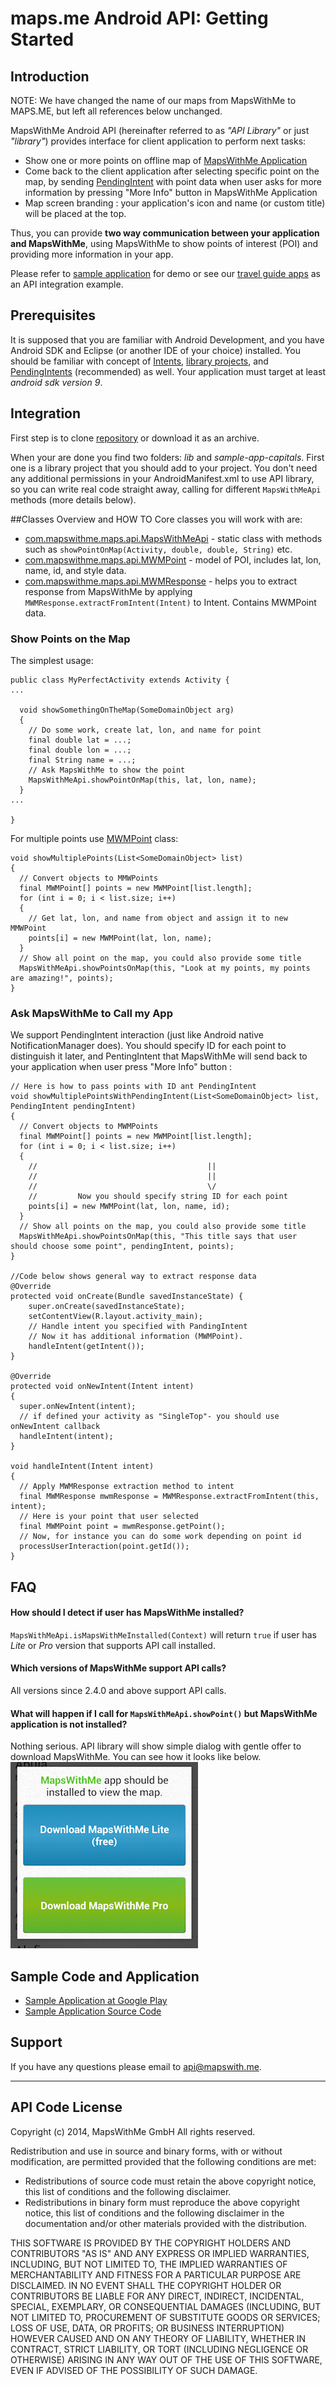 # maps.me Android API: Getting Started

## Introduction

NOTE: We have changed the name of our maps from MapsWithMe to MAPS.ME, but left all references below unchanged.

MapsWithMe Android API (hereinafter referred to as *"API Library"* or just *"library"*)
provides interface for client application to perform next tasks:

* Show one or more points on offline map of [MapsWithMe Application][linkMwm]
* Come back to the client application after selecting specific point on the map, by sending [PendingIntent][linkPIntent] with point data when user asks for more information by pressing "More Info" button in MapsWithMe Application
* Map screen branding : your application's icon and name (or custom title) will be placed at the top.

Thus, you can provide **two way communication between your application and MapsWithMe**,
using MapsWithMe to show points of interest (POI) and providing more information in your app.

Please refer to [sample application][linkSampleSource] for demo or see
our [travel guide apps][linkTravelGuides] as an API integration example.

## Prerequisites

It is supposed that you are familiar with Android Development, and you have Android SDK and Eclipse (or another IDE of your choice) installed.
You should be familiar with concept of [Intents][linkIntents], [library projects][linkLibProj], and [PendingIntents][linkPIntent] (recommended) as well.
Your application must target at least *android sdk version 9*.

## Integration
First step is to clone [repository][linkRepo] or download it as an archive.

When your are done you find two folders: *lib* and *sample-app-capitals*. First one is a library project that you should add to your project.
You don't need any additional permissions in your AndroidManifest.xml to use API library, so you can write real code straight away, calling for different `MapsWithMeApi` methods (more details below). 

##Classes Overview and HOW TO
Core classes you will work with are:

* [com.mapswithme.maps.api.MapsWithMeApi][linkApiClass] - static class with methods such as `showPointOnMap(Activity, double, double, String)` etc.
* [com.mapswithme.maps.api.MWMPoint][linkPointClass] - model of POI, includes lat, lon, name, id, and style data.
* [com.mapswithme.maps.api.MWMResponse][linkRespClass] - helps you to extract response from MapsWithMe by applying `MWMResponse.extractFromIntent(Intent)` to Intent. Contains MWMPoint data.

### Show Points on the Map

The simplest usage:

    public class MyPerfectActivity extends Activity {
    ...

      void showSomethingOnTheMap(SomeDomainObject arg)
      {
        // Do some work, create lat, lon, and name for point
        final double lat = ...;
        final double lon = ...;
        final String name = ...;
        // Ask MapsWithMe to show the point
        MapsWithMeApi.showPointOnMap(this, lat, lon, name);
      }
    ...

    }

For multiple points use [MWMPoint][linkPointClass] class:

    void showMultiplePoints(List<SomeDomainObject> list)
    {
      // Convert objects to MMWPoints
      final MWMPoint[] points = new MWMPoint[list.length];
      for (int i = 0; i < list.size; i++)
      {
        // Get lat, lon, and name from object and assign it to new MMWPoint
        points[i] = new MWMPoint(lat, lon, name);
      }
      // Show all point on the map, you could also provide some title
      MapsWithMeApi.showPointsOnMap(this, "Look at my points, my points are amazing!", points);
    }


### Ask MapsWithMe to Call my App

We support PendingIntent interaction (just like Android native
NotificationManager does). You should specify ID for each point to
distinguish it later, and PentingIntent that MapsWithMe will send back to
your application when user press "More Info" button :

    // Here is how to pass points with ID ant PendingIntent
    void showMultiplePointsWithPendingIntent(List<SomeDomainObject> list, PendingIntent pendingIntent)
    {
      // Convert objects to MWMPoints
      final MWMPoint[] points = new MWMPoint[list.length];
      for (int i = 0; i < list.size; i++)
      {
        //                                      ||
        //                                      ||
        //                                      \/
        //         Now you should specify string ID for each point
        points[i] = new MWMPoint(lat, lon, name, id);
      }
      // Show all points on the map, you could also provide some title
      MapsWithMeApi.showPointsOnMap(this, "This title says that user should choose some point", pendingIntent, points);
    }

    //Code below shows general way to extract response data
    @Override
    protected void onCreate(Bundle savedInstanceState) {
        super.onCreate(savedInstanceState);
        setContentView(R.layout.activity_main);
        // Handle intent you specified with PandingIntent
        // Now it has additional information (MWMPoint).
        handleIntent(getIntent());
    }

    @Override
    protected void onNewIntent(Intent intent)
    {
      super.onNewIntent(intent);
      // if defined your activity as "SingleTop"- you should use onNewIntent callback
      handleIntent(intent);
    }

    void handleIntent(Intent intent)
    {
      // Apply MWMResponse extraction method to intent
      final MWMResponse mwmResponse = MWMResponse.extractFromIntent(this, intent);
      // Here is your point that user selected
      final MWMPoint point = mwmResponse.getPoint();
      // Now, for instance you can do some work depending on point id
      processUserInteraction(point.getId());
    }

## FAQ

#### How should I detect if user has MapsWithMe installed?
`MapsWithMeApi.isMapsWithMeInstalled(Context)` will return `true` if user has *Lite* or *Pro* version that supports API call installed.

#### Which versions of MapsWithMe support API calls?
All versions since 2.4.0 and above support API calls.

#### What will happen if I call for `MapsWithMeApi.showPoint()` but MapsWithMe application is not installed?
Nothing serious. API library will show simple dialog with gentle offer to download MapsWithMe. You can see how it looks like below. ![Please install us](site/images/dlg.png)

## Sample Code and Application

* [Sample Application at Google Play][linkSampleGooglePlay]
* [Sample Application Source Code][linkSampleSource]

## Support
If you have any questions please email to [api@mapswith.me][linkSupport].

-------------------------------------------------------------------------------
## API Code License
Copyright (c) 2014, MapsWithMe GmbH
All rights reserved.

Redistribution and use in source and binary forms, with or without modification, are permitted provided that the following conditions are met:

* Redistributions of source code must retain the above copyright notice, this list of conditions and the following disclaimer.
* Redistributions in binary form must reproduce the above copyright notice, this list of conditions and the following disclaimer in the documentation and/or other materials provided with the distribution.

THIS SOFTWARE IS PROVIDED BY THE COPYRIGHT HOLDERS AND CONTRIBUTORS "AS IS" AND ANY EXPRESS OR IMPLIED WARRANTIES, INCLUDING, BUT NOT LIMITED TO, THE IMPLIED WARRANTIES OF MERCHANTABILITY AND FITNESS FOR A PARTICULAR PURPOSE ARE DISCLAIMED. IN NO EVENT SHALL THE COPYRIGHT HOLDER OR CONTRIBUTORS BE LIABLE FOR ANY DIRECT, INDIRECT, INCIDENTAL, SPECIAL, EXEMPLARY, OR CONSEQUENTIAL DAMAGES (INCLUDING, BUT NOT LIMITED TO, PROCUREMENT OF SUBSTITUTE GOODS OR SERVICES; LOSS OF USE, DATA, OR PROFITS; OR BUSINESS INTERRUPTION) HOWEVER CAUSED AND ON ANY THEORY OF LIABILITY, WHETHER IN CONTRACT, STRICT LIABILITY, OR TORT (INCLUDING NEGLIGENCE OR OTHERWISE) ARISING IN ANY WAY OUT OF THE USE OF THIS SOFTWARE, EVEN IF ADVISED OF THE POSSIBILITY OF SUCH DAMAGE.

[linkMwm]: http://maps.me/ "MAPS.ME"
[linkPIntent]: http://developer.android.com/reference/android/app/PendingIntent.html "PendingIntent"
[linkRepo]: https://github.com/mapswithme/api-android "GitHub Repository"
[linkLibProj]: http://developer.android.com/tools/projects/index.html#LibraryProjects "Android Library Project"
[linkIntents]: http://developer.android.com/guide/components/intents-filters.html "Intents and Intent Filters"
[linkSupport]: mailto:api@maps.me "MAPS.ME Support Contact"
[linkApiClass]: lib/src/com/mapswithme/maps/api/MapsWithMeApi.java "MapsWithMeApi.java"
[linkPointClass]: lib/src/com/mapswithme/maps/api/MWMPoint.java "MWMPoint.java"
[linkRespClass]: lib/src/com/mapswithme/maps/api/MWMResponse.java  "MWMResponse.java"
[linkSampleSource]: https://github.com/mapswithme/api-android/tree/master/sample-app-capitals "Api Source Code"
[linkSampleGooglePlay]: http://play.google.com/store/apps/details?id=com.mapswithme.capitals "Api Demo .apk"
[linkTravelGuides]: http://www.guidewithme.com
